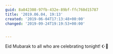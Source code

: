 ```yaml
---
guid: 8a842308-97fb-432e-89bf-ffc760d15787
title: '2019.06.04, 19:13'
created: '2019-06-04T17:13:48+00:00'
changed: '2019-09-24T19:19:53+00:00'


---
```


Eid Mubarak to all who are celebrating tonight! ☪️🎉
